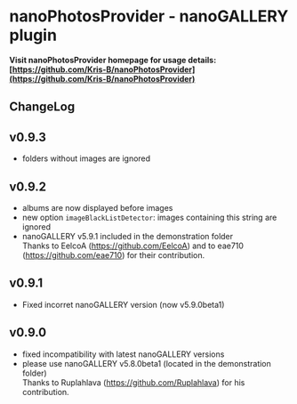 nanoPhotosProvider - nanoGALLERY plugin
===========

**Visit nanoPhotosProvider homepage for usage details: [https://github.com/Kris-B/nanoPhotosProvider](https://github.com/Kris-B/nanoPhotosProvider)**


ChangeLog 
------

v0.9.3
------

- folders without images are ignored


v0.9.2
------

- albums are now displayed before images  
- new option `imageBlackListDetector`: images containing this string are ignored  
- nanoGALLERY v5.9.1 included in the demonstration folder  
Thanks to EelcoA (https://github.com/EelcoA) and to eae710 (https://github.com/eae710) for their contribution.

v0.9.1
------

- Fixed incorret nanoGALLERY version (now v5.9.0beta1)

v0.9.0
------
- fixed incompatibility with latest nanoGALLERY versions  
- please use nanoGALLERY v5.8.0beta1 (located in the demonstration folder)  
Thanks to Ruplahlava (https://github.com/Ruplahlava) for his contribution.